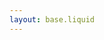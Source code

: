 ```yaml
---
layout: base.liquid
---
```

  <div style="display:none">

      {% for post in collections.posts reversed %}
        <a href="{{ post.url }}">

        <h2>{{ post.data.title }}</h2>
        <time>{{ post.data.date | date: "%B %d, %Y" }}</time>
        </a>
      {% endfor %}

    </div>
  </main>


